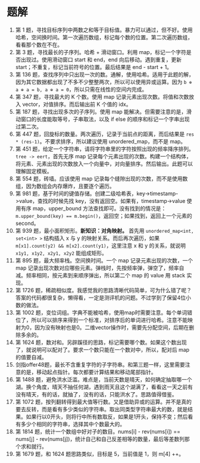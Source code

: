 # 题解

1. 第 1 题，寻找目标序列中两数之和等于目标值。暴力可以通过，但不好。使用哈希，空间换时间。第一次遍历数组，标记每个数的位置。第二次遍历数组，看看那个数在不在。
2. 第 3 题，寻找最长的子序列。哈希 + 滑动窗口。利用 map，标记一个字符是否出现过。使用滑动窗口 start 和 end，end 向后移动。遇到重复，更新 start；不重复，标记当前符号的位置。最后结果是 end - start + 1。
3. 第 136 题，查找序列中只出现一次的数。通解，使用哈希。适用于此题的解，因为其它数据都出现了不多不少整整两次，所以可以使用异或运算。因为 `b ⊕ a ⊕ a = b, a ⊕ a = 0`，所以只需在线性的空间内完成。
4. 第 347 题，寻找最大的 K 个数。使用 map 记录元素出现次数。将值和次数放入 vector，对值排序。而后输出前 K 个值的 idx。
5. 第 187 题，寻找出现多次的子序列。使用 map 能解决。但需要注意的是，滑动窗口的长度能取等号，子串取法，以及 if else 的顺序和标记一个字串出现过第二次。
6. 第 447 题，回旋标的数量。两次遍历，记录于当前点的距离，而后结果是 `res * (res-1)`。不要求排序，所以建议使用 unordered_map，而不是 map。
7. 第 451 题，给定一个字符串，请将字符串里的字符按照出现的频率降序排列。`tree -> eert`，首先无序 map 记录每个元素出现的次数。构建一个结构体，将元素、元素出现的次数放入一个向量中，对向量排序。然后输出。此题可以理解固定模板。
8. 第 554 题，砖墙。应该使用 map 记录每个缝隙出现的次数，而不是使用数组，因为数组会内存爆炸，且要逐个遍历。
9. 第 981 题，基于时间的键值存储。创建二级哈希表，key->timestamp->value，查找的时候先找 key，没有返回空。如果有，timestamp->value 使用有序 map，upper_bound 方法查找即可。没有找到的情况是：`m.upper_bound(key) == m.begin()`，返回空；如果找到，返回上一个元素的 second。
10. 第 939 题，最小面积矩形。**新知识：对角映射。** 首先用 `unordered_map<int, set<int> >` 结构插入 x 与 y 的映射关系。而后再次遍历，如果`m[x1].count(y2) && m[x2].count(y1)`，这里注意 x 和 y 的关系，就说明`x1y1, x1y2, x2y1, x2y2` 能组成矩形。
11. 第 895 题，最大频率栈。空间换时间。一个 map 记录元素出现的次数，一个 map 记录出现次数对应哪些元素。弹栈时，先按频率弹，弹空了，频率自减。频率相同，按元素到来顺序弹出，所以第二个 map 的 value 用 stack 实现。
12. 第 1726 题，稀疏相似度。我感觉我的思路清晰代码简单，可为什么错了呢？答案的代码都很复杂，懒得看，一定是测评机的问题。不过学到了保留4位小数的做法。
13. 第 1002 题，变位词组。字典不能被哈希，使用map时需要注意。每个单词错位了，所以可以排序来得到一个标准，对排序后的单词进行哈希。注意不能映射为0，因为没有映射也是0。二维vector操作时，需要先分配空间，后期在删除多余的。
14. 第 1624 题，数对和。另辟蹊径的思路，标记需要哪个数。如果这个数出现了，就说明可以配对了。要求一个数只能在一个数对中，所以，配对后 map 的值要自减。
15. 剑指offer48题，最长不含重复字符的子字符串。和第三题一样，这里需要注意的是，移动起点指针。每次都要计算结果和移动尾部指针。
16. 第 1488 题，避免洪水泛滥。难点是，当前天数是晴天，如何确定抽取哪一个湖。换个角度，晴天不抽任何湖，遇到雨天且这个湖满了，看看这一天之前有没有晴天，有的话，就抽了，没有的话，只能洪水了。思路值得借鉴。
17. 第 1072 题，按列翻转得到最大值等行数。又是借助异或的运算。并不是真的要去反转，而是看有多少类似的字符串。取出同类型字符串最大的数，就是结果。如果行以0开头，则将行中所有数取反，如果是1开头，保持不变；然后看有多少个相同的字符串，选择其中个数最大的。
18. 第 1814 题，统计一个数组中好对子的数目。nums[i] - rev(nums[i]) == nums[j] - rev(nums[j])，统计自己和自己反差相等的数量，最后等差数列那个求和就行。
19. 第 1679 题，和 1624 题思路类似，目标是 5，当前值是 1，则 m[4] ++。